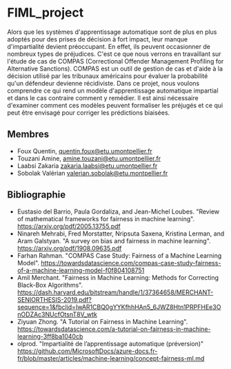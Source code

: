 # FIML_project

Alors que les systèmes d'apprentissage automatique sont de plus en plus adoptés pour des prises de décision à fort impact, leur manque d'impartialité devient préoccupant. En effet, ils peuvent occasionner de nombreux types de préjudices.
C'est ce que nous verrons en travaillant sur l'étude de cas de COMPAS (Correctional Offender Management Profiling for Alternative Sanctions). COMPAS est un outil de gestion de cas et d'aide à la décision utilisé par les tribunaux américains pour évaluer la probabilité qu'un défendeur devienne récidiviste.
Dans ce projet, nous voulons comprendre ce qui rend un modèle d'apprentissage automatique impartial et dans le cas contraire comment y remédier.
Il est ainsi nécessaire d'examiner comment ces modèles peuvent formaliser les préjugés et ce qui peut être envisagé pour corriger les prédictions biaisées.

## Membres

- Foux Quentin, quentin.foux@etu.umontpellier.fr
- Touzani Amine, amine.touzani@etu.umontpellier.fr
- Laabsi Zakaria zakaria.laabsi@etu.umontpellier.fr
- Sobolak Valérian valerian.sobolak@etu.montpellier.fr

## Bibliographie

- Eustasio del Barrio, Paula Gordaliza, and Jean-Michel Loubes. "Review of mathematical frameworks
for fairness in machine learning".
https://arxiv.org/pdf/2005.13755.pdf
- Ninareh Mehrabi, Fred Morstatter, Nripsuta Saxena, Kristina Lerman, and Aram Galstyan. "A survey
on bias and fairness in machine learning". 
https://arxiv.org/pdf/1908.09635.pdf
- Farhan Rahman. "COMPAS Case Study: Fairness of a Machine Learning Model".
https://towardsdatascience.com/compas-case-study-fairness-of-a-machine-learning-model-f0f804108751
- Amil Merchant. "Fairness in Machine Learning: Methods for Correcting Black-Box Algorithms".
https://dash.harvard.edu/bitstream/handle/1/37364658/MERCHANT-SENIORTHESIS-2019.pdf?sequence=1&fbclid=IwAR1CBQ0gYYKfhhHAn5_6JWZ8Htn1PRPFHEe3OnODZAc3NUcfOtsnT8V_wtk
- Ziyuan Zhong. "A Tutorial on Fairness in Machine Learning".
https://towardsdatascience.com/a-tutorial-on-fairness-in-machine-learning-3ff8ba1040cb
- olprod. "Impartialité de l’apprentissage automatique (préversion)"
https://github.com/MicrosoftDocs/azure-docs.fr-fr/blob/master/articles/machine-learning/concept-fairness-ml.md
